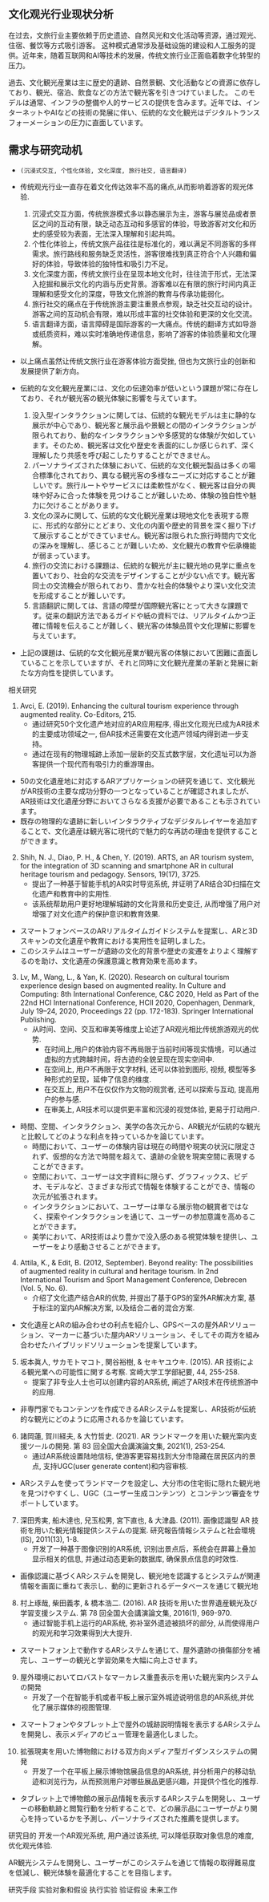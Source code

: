 


## 文化观光行业现状分析
在过去，文旅行业主要依赖于历史遗迹、自然风光和文化活动等资源，通过观光、住宿、餐饮等方式吸引游客。
这种模式通常涉及基础设施的建设和人工服务的提供。近年来，随着互联网和AI等技术的发展，传统文旅行业正面临着数字化转型的压力。

過去、文化観光産業は主に歴史的遺跡、自然景観、文化活動などの資源に依存しており、観光、宿泊、飲食などの方法で観光客を引きつけていました。
このモデルは通常、インフラの整備や人的サービスの提供を含みます。近年では、インターネットやAIなどの技術の発展に伴い、伝統的な文化観光はデジタルトランスフォーメーションの圧力に直面しています。


## 需求与研究动机
- `(沉浸式交互, 个性化体验, 文化深度, 旅行社交, 语言翻译)`
- 传统观光行业一直存在着文化传达效率不高的痛点,从而影响着游客的观光体验.
  1. 沉浸式交互方面，传统旅游模式多以静态展示为主，游客与展览品或者景区之间的互动有限，缺乏动态互动和多感官的体验，导致游客对文化和历史的感受较为表面，无法深入理解和引起共鸣。
  2. 个性化体验上，传统文旅产品往往是标准化的，难以满足不同游客的多样需求。旅行路线和服务缺乏灵活性，游客很难找到真正符合个人兴趣和偏好的体验，导致体验的独特性和吸引力不足。
  3. 文化深度方面，传统文旅行业在呈现本地文化时，往往流于形式，无法深入挖掘和展示文化的内涵与历史背景。游客难以在有限的旅行时间内真正理解和感受文化的深度，导致文化旅游的教育与传承功能弱化。
  4. 旅行社交的痛点在于传统旅游主要注重景点参观，缺乏社交互动的设计。游客之间的互动机会有限，难以形成丰富的社交体验和更深的文化交流。
  5. 语言翻译方面，语言障碍是国际游客的一大痛点。传统的翻译方式如导游或纸质资料，难以实时准确地传递信息，影响了游客的体验质量和文化理解。
- 以上痛点虽然让传统文旅行业在游客体验方面受挫, 但也为文旅行业的创新和发展提供了新方向。

- 伝統的な文化観光産業には、文化の伝達効率が低いという課題が常に存在しており、それが観光客の観光体験に影響を与えています。
  1. 没入型インタラクションに関しては、伝統的な観光モデルは主に静的な展示が中心であり、観光客と展示品や景観との間のインタラクションが限られており、動的なインタラクションや多感覚的な体験が欠如しています。そのため、観光客は文化や歴史を表面的にしか感じられず、深く理解したり共感を呼び起こしたりすることができません。
  2. パーソナライズされた体験において、伝統的な文化観光製品は多くの場合標準化されており、異なる観光客の多様なニーズに対応することが難しいです。旅行ルートやサービスには柔軟性がなく、観光客は自分の興味や好みに合った体験を見つけることが難しいため、体験の独自性や魅力に欠けることがあります。
  3. 文化の深みに関して、伝統的な文化観光産業は現地文化を表現する際に、形式的な部分にとどまり、文化の内面や歴史的背景を深く掘り下げて展示することができていません。観光客は限られた旅行時間内で文化の深みを理解し、感じることが難しいため、文化観光の教育や伝承機能が弱まっています。
  4. 旅行の交流における課題は、伝統的な観光が主に観光地の見学に重点を置いており、社会的な交流をデザインすることが少ない点です。観光客同士の交流機会が限られており、豊かな社会的体験やより深い文化交流を形成することが難しいです。
  5. 言語翻訳に関しては、言語の障壁が国際観光客にとって大きな課題です。従来の翻訳方法であるガイドや紙の資料では、リアルタイムかつ正確に情報を伝えることが難しく、観光客の体験品質や文化理解に影響を与えています。
- 上記の課題は、伝統的な文化観光産業が観光客の体験において困難に直面していることを示していますが、それと同時に文化観光産業の革新と発展に新たな方向性を提供しています。

相关研究
1. Avci, E. (2019). Enhancing the cultural tourism experience through augmented reality. Co-Editors, 215.
    - 通过研究50个文化遗产地对应的AR应用程序, 得出文化观光已成为AR技术的主要成功领域之一, 但AR技术还需要在文化遗产领域内得到进一步支持。
    - 通过在现有的物理城跡上添加一层新的交互式数字层，文化遗址可以为游客提供一个现代而有吸引力的重游理由。

- 50の文化遺産地に対応するARアプリケーションの研究を通じて、文化観光がAR技術の主要な成功分野の一つとなっていることが確認されましたが、AR技術は文化遺産分野においてさらなる支援が必要であることも示されています。
- 既存の物理的な遺跡に新しいインタラクティブなデジタルレイヤーを追加することで、文化遺産は観光客に現代的で魅力的な再訪の理由を提供することができます。

2. Shih, N. J., Diao, P. H., & Chen, Y. (2019). ARTS, an AR tourism system, for the integration of 3D scanning and smartphone AR in cultural heritage tourism and pedagogy. Sensors, 19(17), 3725.
    -  提出了一种基于智能手机的AR实时导览系统, 并证明了AR结合3D扫描在文化遗产和教育中的实用性.
    -  该系统帮助用户更好地理解城跡的文化背景和历史变迁, 从而增强了用户对增强了对文化遗产的保护意识和教育效果.

- スマートフォンベースのARリアルタイムガイドシステムを提案し、ARと3Dスキャンの文化遺産や教育における実用性を証明しました。
- このシステムはユーザーが遺跡の文化的背景や歴史の変遷をよりよく理解するのを助け、文化遺産の保護意識と教育効果を高めます。

3. Lv, M., Wang, L., & Yan, K. (2020). Research on cultural tourism experience design based on augmented reality. In Culture and Computing: 8th International Conference, C&C 2020, Held as Part of the 22nd HCI International Conference, HCII 2020, Copenhagen, Denmark, July 19–24, 2020, Proceedings 22 (pp. 172-183). Springer International Publishing.
    - 从时间、空间、交互和审美等维度上论述了AR观光相比传统旅游观光的优势. 
      - 在时间上,用户的体验内容不再局限于当前时间等现实情境，可以通过虚拟的方式跨越时间，将古迹的全貌呈现在现实空间中. 
      - 在空间上, 用户不再限于文字材料, 还可以体验到图形, 视频, 模型等多种形式的呈现，延伸了信息的维度.
      - 在交互上, 用户不在仅仅作为文物的观赏者, 还可以探索与互动, 提高用户的参与感.
      - 在审美上, AR技术可以提供更丰富和沉浸的视觉体验, 更易于打动用户.

- 時間、空間、インタラクション、美学の各次元から、AR観光が伝統的な観光と比較してどのような利点を持っているかを論じています。
    - 時間において、ユーザーの体験内容は現在の時間や現実の状況に限定されず、仮想的な方法で時間を超えて、遺跡の全貌を現実空間に表現することができます。
    - 空間において、ユーザーは文字資料に限らず、グラフィックス、ビデオ、モデルなど、さまざまな形式で情報を体験することができ、情報の次元が拡張されます。
    - インタラクションにおいて、ユーザーは単なる展示物の観賞者ではなく、探索やインタラクションを通じて、ユーザーの参加意識を高めることができます。
    - 美学において、AR技術はより豊かで没入感のある視覚体験を提供し、ユーザーをより感動させることができます。

4. Attila, K., & Edit, B. (2012, September). Beyond reality: The possibilities of augmented reality in cultural and heritage tourism. In 2nd International Tourism and Sport Management Conference, Debrecen (Vol. 5, No. 6).
    - 介绍了文化遗产结合AR的优势, 并提出了基于GPS的室外AR解决方案, 基于标注的室内AR解决方案, 以及结合二者的混合方案.

- 文化遺産とARの組み合わせの利点を紹介し、GPSベースの屋外ARソリューション、マーカーに基づいた屋内ARソリューション、そしてその両方を組み合わせたハイブリッドソリューションを提案しています。

5. 坂本眞人, サカモトマコト, 関谷裕樹, & セキヤユウキ. (2015). AR 技術による観光業への可能性に関する考察. 宮崎大学工学部紀要, 44, 255-258.
    - 提案了非专业人士也可以创建内容的AR系统, 阐述了AR技术在传统旅游中的应用.

- 非専門家でもコンテンツを作成できるARシステムを提案し、AR技術が伝統的な観光にどのように応用されるかを論じています。

6. 諸岡蓮, 賀川経夫, & 大竹哲史. (2021). AR ランドマークを用いた観光案内支援ツールの開発. 第 83 回全国大会講演論文集, 2021(1), 253-254.
    - 通过AR系统设置陆地信标, 使游客更容易找到大分市隐藏在居民区内的景点, 支持UGC(user generate content)和内容审核.

- ARシステムを使ってランドマークを設定し、大分市の住宅街に隠れた観光地を見つけやすくし、UGC（ユーザー生成コンテンツ）とコンテンツ審査をサポートしています。

7. 深田秀実, 船木達也, 兒玉松男, 宮下直也, & 大津晶. (2011). 画像認識型 AR 技術を用いた観光情報提供システムの提案. 研究報告情報システムと社会環境 (IS), 2011(13), 1-8.
    - 开发了一种基于图像识别的AR系统, 识别出景点后，系统会在屏幕上叠加显示相关的信息, 并通过动态更新的数据库, 确保景点信息的时效性.

- 画像認識に基づくARシステムを開発し、観光地を認識するとシステムが関連情報を画面に重ねて表示し、動的に更新されるデータベースを通じて観光地

8. 村上琢哉, 柴田義孝, & 橋本浩二. (2016). AR 技術を用いた世界遺産観光及び学習支援システム. 第 78 回全国大会講演論文集, 2016(1), 969-970.
     - 通过智能手机上运行的AR系统, 弥补室外遗迹被损坏的部分, 从而使得用户的观光和学习效果得到大大提升.

- スマートフォン上で動作するARシステムを通じて、屋外遺跡の損傷部分を補完し、ユーザーの観光と学習効果を大幅に向上させます。

9.  屋外環境においてロバストなマーカレス重畳表示を用いた観光案内システムの開発
    - 开发了一个在智能手机或者平板上展示室外城迹说明信息的AR系统,并优化了展示媒体的视图管理.

- スマートフォンやタブレット上で屋外の城跡説明情報を表示するARシステムを開発し、表示メディアのビュー管理を最適化しました。

10. 拡張現実を用いた博物館における双方向メディア型ガイダンスシステムの開発
    - 开发了一个在平板上展示博物馆展品信息的AR系统, 并分析用户的移动轨迹和浏览行为，从而预测用户对哪些展品更感兴趣，并提供个性化的推荐.

- タブレット上で博物館の展示品情報を表示するARシステムを開発し、ユーザーの移動軌跡と閲覧行動を分析することで、どの展示品にユーザーがより関心を持っているかを予測し、パーソナライズされた推薦を提供します。


研究目的
开发一个AR观光系统, 用户通过该系统, 可以降低获取对象信息的难度, 优化观光体验.

AR観光システムを開発し、ユーザーがこのシステムを通じて情報の取得難易度を低減し、観光体験を最適化することを目指します。



研究手段
实验对象和假设
执行实验
验证假设
未来工作


